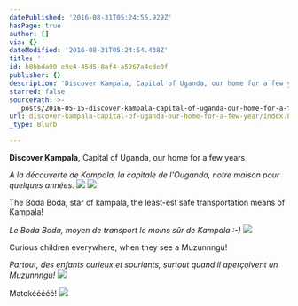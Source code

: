 ```yaml
---
datePublished: '2016-08-31T05:24:55.929Z'
hasPage: true
author: []
via: {}
dateModified: '2016-08-31T05:24:54.438Z'
title: ''
id: b8bbda90-e9e4-45d5-8af4-a5967a4cde0f
publisher: {}
description: 'Discover Kampala, Capital of Uganda, our home for a few years'
starred: false
sourcePath: >-
  _posts/2016-05-15-discover-kampala-capital-of-uganda-our-home-for-a-few-year.md
url: discover-kampala-capital-of-uganda-our-home-for-a-few-year/index.html
_type: Blurb

---
```

**Discover Kampala,** Capital of Uganda, our home for a few years

_A la découverte de Kampala, la capitale de l'Ouganda, notre maison pour quelques années._
![](https://the-grid-user-content.s3-us-west-2.amazonaws.com/8c47abc9-dd11-44ad-b511-7753e4e224a0.jpg)
![](https://the-grid-user-content.s3-us-west-2.amazonaws.com/634a445f-c730-4c3d-b6bf-a8e43e720cc1.jpg)

The Boda Boda, star of kampala, the least-est safe transportation means of Kampala!

_Le Boda Boda, moyen de transport le moins sûr de Kampala :-)_
![](https://the-grid-user-content.s3-us-west-2.amazonaws.com/5a0bab26-9789-4f30-a7bd-3cdbc11acdeb.jpg)

Curious children everywhere, when they see a Muzunnngu!

_Partout, des enfants curieux et souriants, surtout quand il aperçoivent un Muzunnngu!_
![](https://s3-us-west-2.amazonaws.com/the-grid-img/p/5e40a992d6fa0e05de0f2a3169d9ecb6021e4ae9.jpg)

Matokééééé!
![](https://the-grid-user-content.s3-us-west-2.amazonaws.com/79259005-57dc-462b-aae3-4b6a56c688b9.jpg)